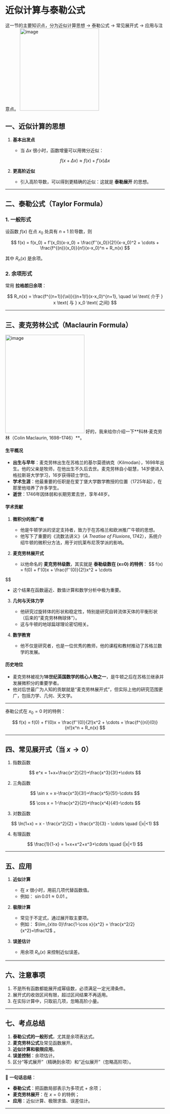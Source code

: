 # 近似计算与泰勒公式
这一节的主要知识点，分为近似计算思想 → 泰勒公式 → 常见展开式 → 应用与注意点。
<img width="250" height="260" alt="image" src="https://github.com/user-attachments/assets/47bbc593-449e-4d63-a758-6fd8e94baa9a" />



## 一、近似计算的思想

1. **基本出发点**

   * 当 $\Delta x$ 很小时，函数增量可以用微分近似：

$$
f(x+\Delta x) \approx f(x) + f'(x)\Delta x
$$

2. **更高阶近似**

   * 引入高阶导数，可以得到更精确的近似：这就是 **泰勒展开** 的思想。

---

## 二、泰勒公式（Taylor Formula）

### 1. 一般形式

设函数 $f(x)$ 在点 $x_0$ 处具有 $n+1$ 阶导数，则

$$
f(x) = f(x_0) + f'(x_0)(x-x_0) + \frac{f''(x_0)}{2!}(x-x_0)^2 + \cdots + \frac{f^{(n)}(x_0)}{n!}(x-x_0)^n + R_n(x)
$$

其中 $R_n(x)$ 是余项。

### 2. 余项形式

常用 **拉格朗日余项**：

$$
R_n(x) = \frac{f^{(n+1)}(\xi)}{(n+1)!}(x-x_0)^{n+1}, \quad \xi \text{ 介于 } x \text{ 与 } x_0 \text{ 之间}
$$

---

## 三、麦克劳林公式（Maclaurin Formula）
<img width="250" height="311" alt="image" src="https://github.com/user-attachments/assets/14c7ce4f-b399-4550-b25f-22feba6986bb" />
好的，我来给你介绍一下**科林·麦克劳林（Colin Maclaurin, 1698–1746）**。



#### 生平概况

* **出生与早年**：麦克劳林出生在苏格兰的基尔莫德纳克（Kilmodan），1698年出生。他的父亲是牧师，在他出生不久后去世。麦克劳林自小聪慧，14岁便进入格拉斯哥大学学习，16岁获得硕士学位。
* **学术生涯**：他最重要的任职是在爱丁堡大学数学教授的位置（1725年起），在那里他培养了许多学生。
* **逝世**：1746年因体弱和长期劳累去世，享年48岁。


#### 学术贡献

1. **微积分的推广者**

   * 他是牛顿学派的坚定支持者，致力于在苏格兰和欧洲推广牛顿的思想。
   * 他写下了重要的《流数法讲义》（*A Treatise of Fluxions*, 1742），系统介绍牛顿的微积分方法，用于对抗莱布尼茨学派的影响。

2. **麦克劳林展开式**

   * 以他命名的 **麦克劳林级数**，其实就是 **泰勒级数在 (x=0) 的特例**：
$$
f(x) = f(0) + f'(0)x + \frac{f''(0)}{2!}x^2 + \cdots

$$
   * 这个结果在函数逼近、数值计算和数学分析中极为重要。

3. **几何与天体力学**

   * 他研究过旋转体的形状和稳定性，特别是研究自转流体天体的平衡形状（后来的“麦克劳林椭球体”）。
   * 这与牛顿的地球扁球理论密切相关。

4. **数学教育**

   * 他不仅是研究者，也是一位优秀的教师，他的课程和教材推动了苏格兰数学的发展。

#### 历史地位

* 麦克劳林被视为**18世纪英国数学的核心人物之一**，是牛顿之后在苏格兰继承并发展微积分的重要学者。
* 他对后世最广为人知的贡献就是“麦克劳林展开式”，但实际上他的研究范围更广，包括力学、几何、天文学。

---

泰勒公式在 $x_0=0$ 时的特例：

$$
f(x) = f(0) + f'(0)x + \frac{f''(0)}{2!}x^2 + \cdots + \frac{f^{(n)}(0)}{n!}x^n + R_n(x)
$$

---

## 四、常见展开式（当 $x\to 0$）

1. 指数函数

$$
e^x = 1+x+\frac{x^2}{2!}+\frac{x^3}{3!}+\cdots
$$

2. 三角函数

$$
\sin x = x-\frac{x^3}{3!}+\frac{x^5}{5!}-\cdots
$$

$$
\cos x = 1-\frac{x^2}{2!}+\frac{x^4}{4!}-\cdots
$$

3. 对数函数

$$
\ln(1+x) = x - \frac{x^2}{2} + \frac{x^3}{3} - \cdots \quad (|x|<1)
$$

4. 有理函数

$$
\frac{1}{1-x} = 1+x+x^2+x^3+\cdots \quad (|x|<1)
$$

---

## 五、应用

1. **近似计算**

   * 在 $x$ 很小时，用前几项代替函数值。
   * 例如： $\sin 0.01 \approx 0.01$ 。

2. **极限计算**

   * 常见于不定式，通过展开取主要项。
   * 例如： $\lim_{x\to 0}\frac{1-\cos x}{x^2} = \frac{x^2/2}{x^2}=\tfrac12$ 。

3. **误差估计**

   * 用余项 $R_n(x)$ 来控制近似误差。

---

## 六、注意事项

1. 不是所有函数都能展开成幂级数，必须满足一定光滑条件。
2. 展开式的收敛区间有限，超过区间结果不再适用。
3. 在实际计算中，只取前几项，忽略高阶小量。

---

## 七、考点总结

1. **泰勒公式的一般形式**，尤其是余项表达式。
2. **麦克劳林公式**及常见函数展开。
3. **近似计算和极限应用**。
4. **误差控制**：余项估计。
5. 区分“等式展开”（精确到余项）和“近似展开”（忽略高阶项）。

---

📌 **一句话总结**：

* **泰勒公式**：把函数局部表示为多项式 + 余项；
* **麦克劳林展开**：在 $x=0$ 的特例；
* **应用**：近似计算、极限求值、误差估计。

---

